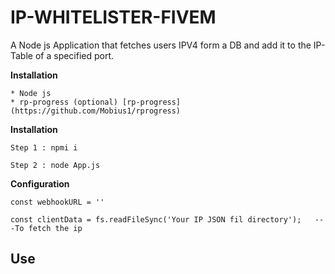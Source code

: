 # IP-WHITELISTER-FIVEM
A Node js Application that fetches users IPV4 form a DB and add it to the IP-Table of a specified port.


**Installation**
```
* Node js
* rp-progress (optional) [rp-progress](https://github.com/Mobius1/rprogress)
```

**Installation**
```
Step 1 : npmi i 

Step 2 : node App.js
```

**Configuration**
```
const webhookURL = ''

const clientData = fs.readFileSync('Your IP JSON fil directory');   ---To fetch the ip
```

## Use


